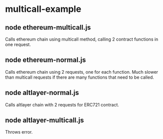 # multicall-example

## node ethereum-multicall.js
Calls ethereum chain using multicall method, calling 2 contract functions in one request.

## node ethereum-normal.js
Calls ethereum chain using 2 requests, one for each function. Much slower than multicall requests if there are many functions that need to be called.

## node altlayer-normal.js
Calls altlayer chain with 2 requests for ERC721 contract.

## node altlayer-multicall.js
Throws error.
